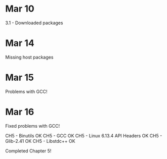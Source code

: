 # Mar 10
3.1 - Downloaded packages

# Mar 14
Missing host packages

# Mar 15
Problems with GCC! 

# Mar 16
Fixed problems with GCC!

CH5 - Binutils 			OK
CH5 - GCC 			OK
CH5 - Linux 6.13.4 API Headers	OK
CH5 - Glib-2.41			OK
CH5 - Libstdc++			OK

Completed Chapter 5!
